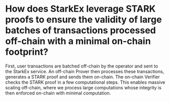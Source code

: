 # How does StarkEx leverage STARK proofs to ensure the validity of large batches of transactions processed off-chain with a minimal on-chain footprint?

First, user transactions are batched off-chain by the operator and sent to the StarkEx service.
An off-chain Prover then processes these transactions, generates a STARK proof and sends them on-chain. The on-chain Verifier checks the STARK proof in a few computational steps. This enables massive scaling off-chain, where we process large computations whose integrity is then enforced on-chain with minimal computation.
